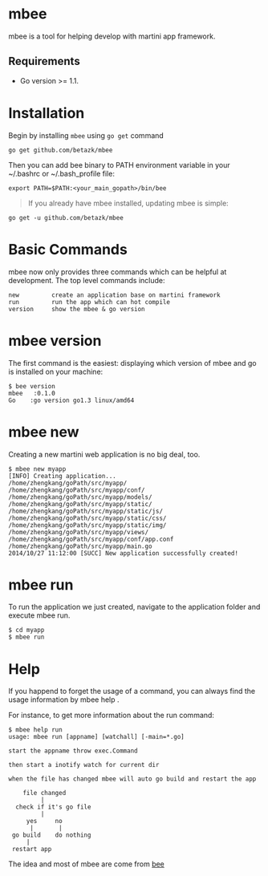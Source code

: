 mbee
====
mbee is a tool for helping develop with martini app framework.

## Requirements

- Go version >= 1.1.


Installation
===

Begin by installing `mbee` using `go get` command

	go get github.com/betazk/mbee

Then you can add bee binary to PATH environment variable in your ~/.bashrc or ~/.bash_profile file:

	export PATH=$PATH:<your_main_gopath>/bin/bee

>If you already have mbee installed, updating mbee is simple:

	go get -u github.com/betazk/mbee

Basic Commands
===

mbee now only provides three commands which can be helpful at  development. The top level commands include:

	new         create an application base on martini framework
	run         run the app which can hot compile
	version     show the mbee & go version

mbee version
===

The first command is the easiest: displaying which version of mbee and go is installed on your machine:

	$ bee version
	mbee   :0.1.0
	Go    :go version go1.3 linux/amd64

mbee new
===

Creating a new martini web application is no big deal, too.

	$ mbee new myapp
	[INFO] Creating application...
	/home/zhengkang/goPath/src/myapp/
	/home/zhengkang/goPath/src/myapp/conf/
	/home/zhengkang/goPath/src/myapp/models/
	/home/zhengkang/goPath/src/myapp/static/
	/home/zhengkang/goPath/src/myapp/static/js/
	/home/zhengkang/goPath/src/myapp/static/css/
	/home/zhengkang/goPath/src/myapp/static/img/
	/home/zhengkang/goPath/src/myapp/views/
	/home/zhengkang/goPath/src/myapp/conf/app.conf
	/home/zhengkang/goPath/src/myapp/main.go
	2014/10/27 11:12:00 [SUCC] New application successfully created!

mbee run
===

To run the application we just created, navigate to the application folder and execute mbee run.

	$ cd myapp
	$ mbee run

Help
===

If you happend to forget the usage of a command, you can always find the usage information by mbee help <command>.

For instance, to get more information about the run command:

	$ mbee help run
	usage: mbee run [appname] [watchall] [-main=*.go]

	start the appname throw exec.Command

	then start a inotify watch for current dir

	when the file has changed mbee will auto go build and restart the app

	    file changed
	         |
	  check if it's go file
	         |
	     yes     no
	      |       |
	 go build    do nothing
	     |
	 restart app

The idea and most of mbee are come from [bee](http://github.com/beego/bee)